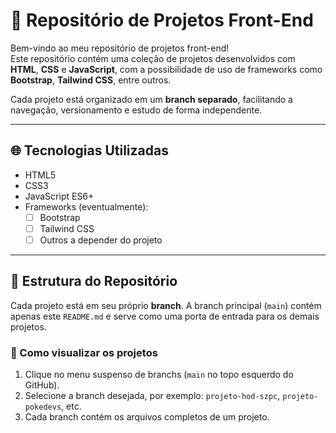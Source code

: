 # 🎨 Repositório de Projetos Front-End

Bem-vindo ao meu repositório de projetos front-end!  
Este repositório contém uma coleção de projetos desenvolvidos com **HTML**, **CSS** e **JavaScript**, com a possibilidade de uso de frameworks como **Bootstrap**, **Tailwind CSS**, entre outros.

Cada projeto está organizado em um **branch separado**, facilitando a navegação, versionamento e estudo de forma independente.

---

## 🌐 Tecnologias Utilizadas

- HTML5
- CSS3
- JavaScript ES6+
- Frameworks (eventualmente):  
  - [ ] Bootstrap  
  - [ ] Tailwind CSS  
  - [ ] Outros a depender do projeto

---

## 🌱 Estrutura do Repositório

Cada projeto está em seu próprio **branch**. A branch principal (`main`) contém apenas este `README.md` e serve como uma porta de entrada para os demais projetos.

### 📌 Como visualizar os projetos

1. Clique no menu suspenso de branchs (`main` no topo esquerdo do GitHub).
2. Selecione a branch desejada, por exemplo: `projeto-hod-szpc`, `projeto-pokedevs`, etc.
3. Cada branch contém os arquivos completos de um projeto.


